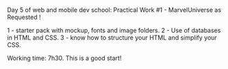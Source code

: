 Day 5 of web and mobile dev school: 
Practical Work #1 - MarvelUniverse as Requested !

1 - starter pack with mockup, fonts and image folders. 
2 - Use of databases in HTML and CSS. 
3 - know how to structure your HTML and simplify your CSS.

Working time: 7h30. This is a good start!
